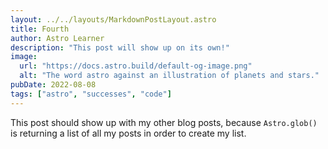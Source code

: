 ```yaml
---
layout: ../../layouts/MarkdownPostLayout.astro
title: Fourth
author: Astro Learner
description: "This post will show up on its own!"
image:
  url: "https://docs.astro.build/default-og-image.png"
  alt: "The word astro against an illustration of planets and stars."
pubDate: 2022-08-08
tags: ["astro", "successes", "code"]
---
```


This post should show up with my other blog posts, because `Astro.glob()` is returning a list of all my posts in order to create my list.
